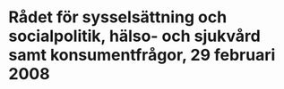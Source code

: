 # Rådet för sysselsättning och socialpolitik, hälso- och sjukvård samt konsumentfrågor, 29 februari 2008


